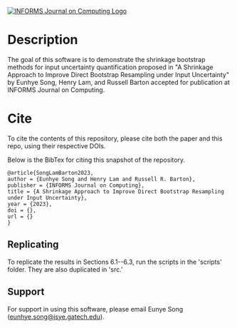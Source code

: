 [![INFORMS Journal on Computing Logo](https://INFORMSJoC.github.io/logos/INFORMS_Journal_on_Computing_Header.jpg)](https://pubsonline.informs.org/journal/ijoc)

# Description
The goal of this software is to demonstrate the shrinkage bootstrap methods for input uncertainty quantification proposed in "A Shrinkage Approach to Improve Direct Bootstrap
Resampling under Input Uncertainty" by Eunhye Song, Henry Lam, and Russell Barton accepted for publication at INFORMS Journal on Computing.

# Cite
To cite the contents of this repository, please cite both the paper and this repo, using their respective DOIs.

Below is the BibTex for citing this snapshot of the repository.
```
@article{SongLamBarton2023,
author = {Eunhye Song and Henry Lam and Russell R. Barton},
publisher = {INFORMS Journal on Computing},
title = {A Shrinkage Approach to Improve Direct Bootstrap Resampling under Input Uncertainty},
year = {2023},
doi = {},
url = {}
}
```

## Replicating
To replicate the results in Sections 6.1--6.3, run the scripts in the 'scripts' folder. They are also duplicated in 'src.'

## Support
For support in using this software, please email Eunye Song (eunhye.song@isye.gatech.edu).
